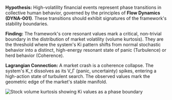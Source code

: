 **Hypothesis:** High-volatility financial events represent phase transitions in collective human behavior, governed by the principles of **Flow Dynamics (DYNA-001)**. These transitions should exhibit signatures of the framework's stability boundaries.

**Finding:** The framework's core resonant values mark a critical, non-trivial boundary in the distribution of market volatility (volume kurtosis). They are the threshold where the system's Ki pattern shifts from normal stochastic behavior into a distinct, high-energy resonant state of panic (Turbulence) or herd behavior (Coherence).

**Lagrangian Connection:** A market crash is a coherence collapse. The system's K_τ dissolves as its V_Γ (panic, uncertainty) spikes, entering a high-action state of turbulent search. The observed values mark the geometric edge of the market's stable manifold.


![Stock volume kurtosis showing Ki values as a phase boundary](.\Evidence\stock_volume_kurtosis.png)